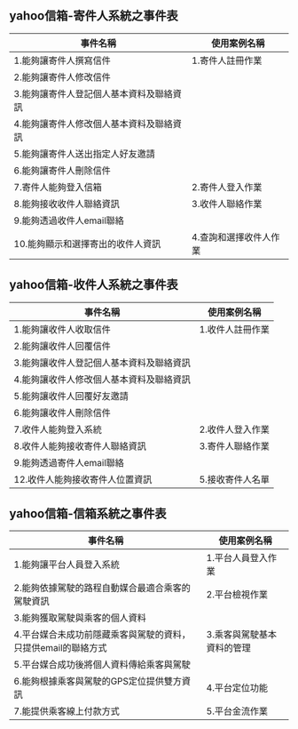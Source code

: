 ## yahoo信箱-寄件人系統之事件表
|事件名稱|使用案例名稱|
|-------|-----------|
|1.能夠讓寄件人撰寫信件|1.寄件人註冊作業|
|2.能夠讓寄件人修改信件| |
|3.能夠讓寄件人登記個人基本資料及聯絡資訊| |
|4.能夠讓寄件人修改個人基本資料及聯絡資訊| |
|5.能夠讓寄件人送出指定人好友邀請| |
|6.能夠讓寄件人刪除信件| |
|7.寄件人能夠登入信箱|2.寄件人登入作業|
|8.能夠接收收件人聯絡資訊|3.收件人聯絡作業|
|9.能夠透過收件人email聯絡||
|10.能夠顯示和選擇寄出的收件人資訊|4.查詢和選擇收件人作業|
## yahoo信箱-收件人系統之事件表
|事件名稱|使用案例名稱|
|-------|-----------|
|1.能夠讓收件人收取信件|1.收件人註冊作業|
|2.能夠讓收件人回覆信件| |
|3.能夠讓收件人登記個人基本資料及聯絡資訊| |
|4.能夠讓收件人修改個人基本資料及聯絡資訊| |
|5.能夠讓收件人回覆好友邀請| |
|6.能夠讓收件人刪除信件| |
|7.收件人能夠登入系統|2.收件人登入作業|
|8.收件人能夠接收寄件人聯絡資訊|3.寄件人聯絡作業|
|9.能夠透過寄件人email聯絡||
|12.收件人能夠接收寄件人位置資訊|5.接收寄件人名單|
## yahoo信箱-信箱系統之事件表
|事件名稱|使用案例名稱|
|------|---------|
|1.能夠讓平台人員登入系統|1.平台人員登入作業|
|2.能夠依據駕駛的路程自動媒合最適合乘客的駕駛資訊|2.平台檢視作業|
|3.能夠獲取駕駛與乘客的個人資料||
|4.平台媒合未成功前隱藏乘客與駕駛的資料，只提供email的聯絡方式|3.乘客與駕駛基本資料的管理|
|5.平台媒合成功後將個人資料傳給乘客與駕駛| |
|6.能夠根據乘客與駕駛的GPS定位提供雙方資訊|4.平台定位功能|
|7.能提供乘客線上付款方式|5.平台金流作業|